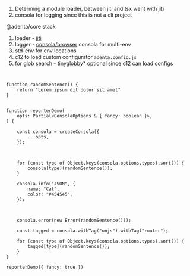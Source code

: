 1. Determing a module loader, between jiti and tsx went with jiti
2. consola for logging since this is not a cli project



@adenta/core stack

1. loader - [jiti](https://github.com/unjs/jiti) 
2. logger - [consola/browser](https://unjs.io/packages/consola) consola for multi-env
3. std-env for env locations
4. c12 to load custom configurator `adenta.config.js` 
4. for glob search - [tinyglobby](https://www.npmjs.com/package/tinyglobby)* optional since c12 can load configs


```tsx


function randomSentence() {
    return "Lorem ipsum dit dolor sit amet"
}


function reporterDemo(
    opts: Partial<ConsolaOptions & { fancy: boolean }>,
) {

    const consola = createConsola({
        ...opts,
    });



    for (const type of Object.keys(consola.options.types).sort()) {
        consola[type](randomSentence());
    }

    consola.info("JSON", {
        name: "Cat",
        color: "#454545",
    });



    consola.error(new Error(randomSentence()));

    const tagged = consola.withTag("unjs").withTag("router");

    for (const type of Object.keys(consola.options.types).sort()) {
        tagged[type](randomSentence());
    }
}

reporterDemo({ fancy: true })
```